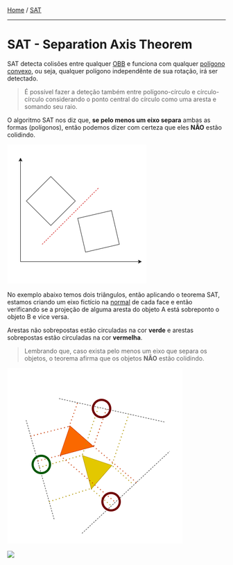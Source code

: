 [Home](../../../README.md) / [SAT](./README.md)

___

# SAT - Separation Axis Theorem

SAT detecta colisões entre qualquer [OBB](../../../README.md/#obb) e funciona com qualquer [polígono](#poligons-definition) [convexo](#poligons-definition), ou seja, qualquer polígono independênte de sua rotação, irá ser detectado.

> É possível fazer a deteção também entre polígono-círculo e círculo-círculo considerando o ponto central do círculo como uma aresta e somando seu raio.

O algoritmo SAT nos diz que, **se pelo menos um eixo separa** ambas as formas (polígonos), então podemos dizer com certeza que eles **NÃO** estão colidindo.

![](SAT-definition.png)

No exemplo abaixo temos dois triângulos, então aplicando o teorema SAT, estamos criando um eixo fictício na [normal](#normal) de cada face e então verificando se a projeção de alguma aresta do objeto A está sobreponto o objeto B e vice versa.

Arestas não sobrepostas estão circuladas na cor **verde** e arestas sobrepostas estão circuladas na cor **vermelha**.

> Lembrando que, caso exista pelo menos um eixo que separa os objetos, o teorema afirma que os objetos **NÃO** estão colidindo.

![](SAT-example.png)

![](SAT-simulation.gif)
